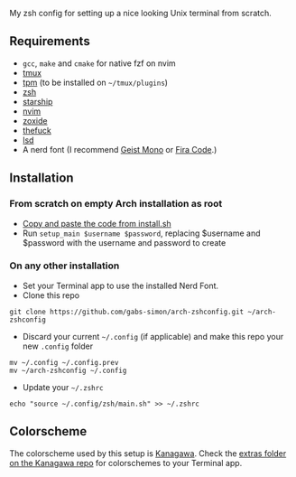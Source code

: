 My zsh config for setting up a nice looking Unix terminal from scratch.

## Requirements

- `gcc`, `make` and `cmake` for native fzf on nvim
- [tmux](https://github.com/tmux/tmux/wiki)
- [tpm](https://github.com/tmux-plugins/tpm) (to be installed on `~/tmux/plugins`)
- [zsh](https://github.com/zsh-users/zsh)
- [starship](https://github.com/starship/starship)
- [nvim](https://github.com/neovim/neovim)
- [zoxide](https://github.com/ajeetdsouza/zoxide)
- [thefuck](https://github.com/nvbn/thefuck)
- [lsd](https://github.com/lsd-rs/lsd)
- A nerd font (I recommend [Geist Mono](https://github.com/ryanoasis/nerd-fonts/tree/master/patched-fonts/GeistMono) or [Fira Code](https://github.com/ryanoasis/nerd-fonts/tree/master/patched-fonts/FiraCode).)

## Installation

### From scratch on empty Arch installation as root
- [Copy and paste the code from install.sh](https://raw.githubusercontent.com/gabs-simon/arch-zshconfig/main/install.sh)
- Run `setup_main $username $password`, replacing $username and $password with the username and password to create

### On any other installation

- Set your Terminal app to use the installed Nerd Font.
- Clone this repo
```
git clone https://github.com/gabs-simon/arch-zshconfig.git ~/arch-zshconfig
```

- Discard your current `~/.config` (if applicable) and make this repo your new `.config` folder

```
mv ~/.config ~/.config.prev
mv ~/arch-zshconfig ~/.config
```

- Update your `~/.zshrc`

```
echo "source ~/.config/zsh/main.sh" >> ~/.zshrc
```
## Colorscheme

The colorscheme used by this setup is [Kanagawa](https://github.com/rebelot/kanagawa.nvim). Check the [extras folder on the Kanagawa repo](https://github.com/rebelot/kanagawa.nvim/tree/master/extras) for colorschemes to your Terminal app.
